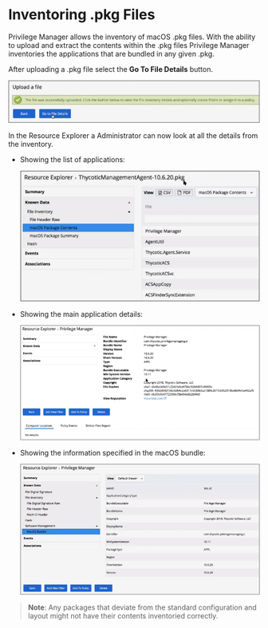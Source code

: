 [title]: # (Inventoring .pkg Files)
[tags]: # (learning mode, macOS)
[priority]: # (101)
# Inventoring .pkg Files

Privilege Manager allows the inventory of macOS .pkg files. With the ability to upload and extract the contents within the .pkg files Privilege Manager inventories the applications that are bundled in any given .pkg.

After uploading a .pkg file select the __Go To File Details__ button.

![Use Go To File Details button](images/inventory/go-to.png)

In the Resource Explorer a Administrator can now look at all the details from the inventory.

* Showing the list of applications:

  ![Inventory](images/inventory/list-mach-O-binaries.png)

* Showing the main application details:

  ![Inventory](images/inventory/resource-explorer-application.png)

* Showing the information specified in the macOS bundle:

  ![Inventory](images/inventory/resource-explorer-application-2.png)

>**Note**:
>Any packages that deviate from the standard configuration and layout might not have their contents inventoried correctly.
